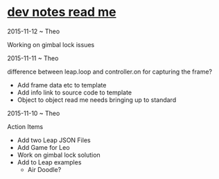 [dev notes read me]( index.html#dev-notes.md )
===

2015-11-12 ~ Theo

Working on gimbal lock issues

2015-11-11 ~ Theo

difference between leap.loop and controller.on for capturing the frame?

* Add frame data etc to template
* Add info link to source code to template 
* Object to object read me needs bringing up to standard

2015-11-10 ~ Theo

Action Items

* Add two Leap JSON Files
* Add Game for Leo
* Work on gimbal lock solution
* Add to Leap examples
	* Air Doodle?
